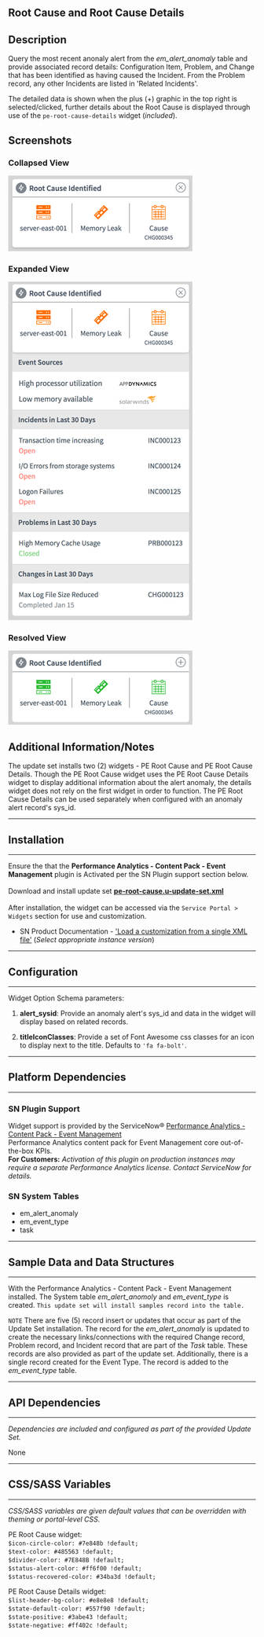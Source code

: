 ## Root Cause and Root Cause Details

## Description

Query the most recent anonaly alert from the *em_alert_anomaly* table and provide associated record details: Configuration Item, Problem, and Change that has been identified as having caused the Incident. From the Problem record, any other Incidents are listed in 'Related Incidents'.

The detailed data is shown when the plus (+) graphic in the top right is selected/clicked, further details about the Root Cause is displayed through use of the `pe-root-cause-details` widget (_included_).


## Screenshots
### Collapsed View
![alt text](../images/pe-root-cause-1a.png "collapsed")
### Expanded View
![alt text](../images/pe-root-cause-1b.png "expanded")
### Resolved View
![alt text](../images/pe-root-cause-2a.png "resolved")

## Additional Information/Notes 
The update set installs two (2) widgets - PE Root Cause and PE Root Cause Details.
Though the PE Root Cause widget uses the PE Root Cause Details widget to display additional information about the alert anomaly, the details widget does not rely on the first widget in order to function.  The PE Root Cause Details can be used separately when configured with an anomaly alert record's sys_id.

---
## Installation
---
Ensure the that the **Performance Analytics - Content Pack - Event Management** plugin is Activated per the SN Plugin support section below.<br/><br/>
Download and install update set **[pe-root-cause.u-update-set.xml](pe-root-cause.u-update-set.xml)** <br/><br/>
After installation, the widget can be accessed via the `Service Portal > Widgets` section for use and customization.<br/>
* SN Product Documentation - ['Load a customization from a single XML file'](https://docs.servicenow.com/search?q=Load+a+customization+from+a+single+XML+file)   (<i>Select appropriate instance version</i>)

---
## Configuration
---
Widget Option Schema parameters:

1. **alert_sysid**: Provide an anomaly alert's sys_id and data in the widget will display based on related records.

1. **titleIconClasses**: Provide a set of Font Awesome css classes for an icon to display next to the title. Defaults to `'fa fa-bolt'`.

---
## Platform Dependencies
---
### SN Plugin Support

Widget support is provided by the ServiceNow® [Performance Analytics - Content Pack - Event Management](https://docs.servicenow.com/bundle/istanbul-performance-analytics-and-reporting/page/use/performance-analytics/reference/r_PALandingPage.html)<br/>
Performance Analytics content pack for Event Management core out-of-the-box KPIs. <br/>
**For Customers:** _Activation of this plugin on production instances may require a separate Performance Analytics license. Contact ServiceNow for details._

### SN System Tables
* em_alert_anomaly
* em_event_type
* task

---
## Sample Data and Data Structures
---
With the Performance Analytics - Content Pack - Event Management installed. The System table *em_alert_anomoly* and *em_event_type* is created.  `This update set will install samples record into the table.`

`NOTE`
There are five (5) record insert or updates that occur as part of the Update Set installation.
The record for the *em_alert_anomaly* is updated to create the necessary links/connections with the required Change record, Problem record, and Incident record that are part of the _Task_ table.  These records are also provided as part of the update set.  Additionally, there is a single record created for the Event Type.  The record is added to the *em_event_type* table.

---
## API Dependencies
---
<i>Dependencies are included and configured as part of the provided Update Set.</i>

None

---
## CSS/SASS Variables
---
_CSS/SASS variables are given default values that can be overridden with theming or portal-level CSS._

PE Root Cause widget:<br/>
`$icon-circle-color: #7e848b !default;`<br/>
`$text-color: #485563 !default;`<br/>
`$divider-color: #7E848B !default;`<br/>
`$status-alert-color: #ff6f00 !default;`<br/>
`$status-recovered-color: #34ba3d !default;`<br/>

 PE Root Cause Details widget:<br/>
`$list-header-bg-color: #e8e8e8 !default;`<br/>
`$state-default-color: #557f90 !default;`<br/>
`$state-positive: #3abe43 !default;`<br/>
`$state-negative: #ff402c !default;`<br/>